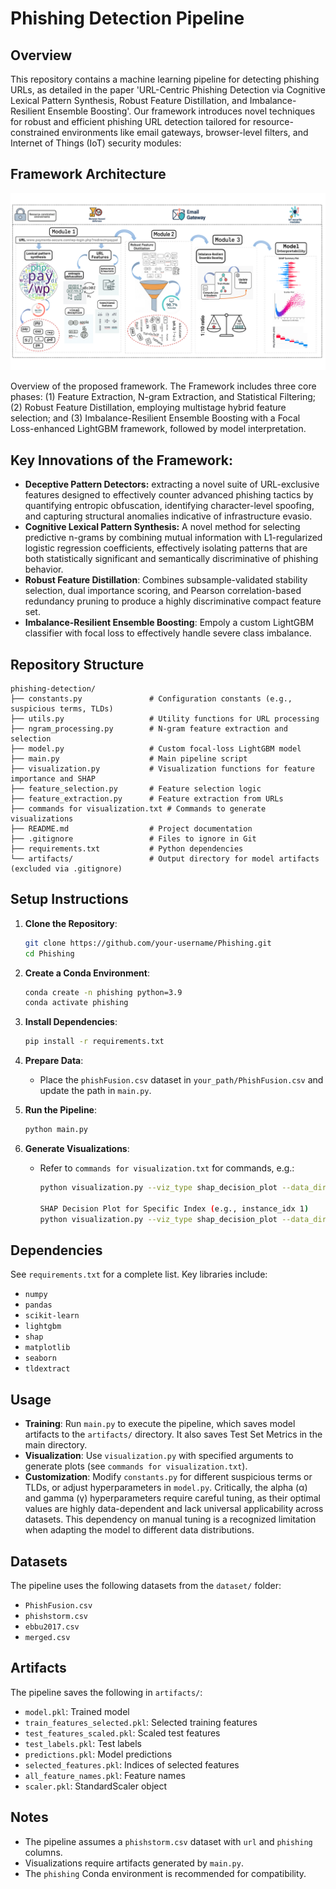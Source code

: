 # Phishing Detection Pipeline

## Overview
This repository contains a machine learning pipeline for detecting phishing URLs, as detailed in the paper 'URL-Centric Phishing Detection via Cognitive Lexical Pattern Synthesis, Robust Feature Distillation, and Imbalance-Resilient Ensemble Boosting'. Our framework introduces novel techniques for robust and efficient phishing URL detection tailored for resource-constrained environments like email gateways, browser-level filters, and Internet of Things (IoT) security modules:

## Framework Architecture


![Model Architecture](figures/FL_LGBM.png)

Overview of the proposed framework. The Framework includes  three core phases: (1) Feature Extraction, N-gram Extraction, and Statistical Filtering; (2) Robust Feature Distillation, employing multistage hybrid feature selection; and (3) Imbalance-Resilient Ensemble Boosting with a Focal Loss-enhanced LightGBM framework, followed by model interpretation.

## Key Innovations of the Framework:
- **Deceptive Pattern Detectors:** extracting a novel suite of URL-exclusive features designed to effectively counter advanced phishing tactics by quantifying entropic obfuscation, identifying character-level spoofing, and capturing structural anomalies indicative of infrastructure evasio.
- **Cognitive Lexical Pattern Synthesis:** A novel method for selecting predictive n-grams by combining mutual information with L1-regularized logistic regression coefficients, effectively isolating patterns that are both statistically significant and semantically discriminative of phishing behavior.
- **Robust Feature Distillation**: Combines subsample-validated stability selection, dual importance scoring, and Pearson correlation-based redundancy pruning to produce a highly discriminative compact feature set.
- **Imbalance-Resilient Ensemble Boosting**: Empoly a custom LightGBM classifier with focal loss to effectively handle severe class imbalance.
## Repository Structure
```
phishing-detection/
├── constants.py               # Configuration constants (e.g., suspicious terms, TLDs)
├── utils.py                   # Utility functions for URL processing
├── ngram_processing.py        # N-gram feature extraction and selection
├── model.py                   # Custom focal-loss LightGBM model
├── main.py                    # Main pipeline script
├── visualization.py           # Visualization functions for feature importance and SHAP
├── feature_selection.py       # Feature selection logic
├── feature_extraction.py      # Feature extraction from URLs
├── commands for visualization.txt # Commands to generate visualizations
├── README.md                  # Project documentation
├── .gitignore                 # Files to ignore in Git
├── requirements.txt           # Python dependencies
└── artifacts/                 # Output directory for model artifacts (excluded via .gitignore)
```

## Setup Instructions
1. **Clone the Repository**:
   ```bash
   git clone https://github.com/your-username/Phishing.git
   cd Phishing
   ```

2. **Create a Conda Environment**:
   ```bash
   conda create -n phishing python=3.9
   conda activate phishing
   ```

3. **Install Dependencies**:
   ```bash
   pip install -r requirements.txt
   ```

4. **Prepare Data**:
   - Place the `phishFusion.csv` dataset in `your_path/PhishFusion.csv` and update the path in `main.py`.

5. **Run the Pipeline**:
   ```bash
   python main.py
   ```

6. **Generate Visualizations**:
   - Refer to `commands for visualization.txt` for commands, e.g.:
     ```bash
     python visualization.py --viz_type shap_decision_plot --data_dir "artifacts"

     SHAP Decision Plot for Specific Index (e.g., instance_idx 1)
     python visualization.py --viz_type shap_decision_plot --data_dir "artifacts" --instance_idx 1
     ```

## Dependencies
See `requirements.txt` for a complete list. Key libraries include:
- `numpy`
- `pandas`
- `scikit-learn`
- `lightgbm`
- `shap`
- `matplotlib`
- `seaborn`
- `tldextract`

## Usage
- **Training**: Run `main.py` to execute the pipeline, which saves model artifacts to the `artifacts/` directory. It also saves Test Set Metrics in the main directory.
- **Visualization**: Use `visualization.py` with specified arguments to generate plots (see `commands for visualization.txt`).
- **Customization**: Modify `constants.py` for different suspicious terms or TLDs, or adjust hyperparameters in `model.py`. Critically, the alpha (α) and gamma (γ) hyperparameters require careful tuning, as their optimal values are highly data-dependent and lack universal applicability across datasets. This dependency on manual tuning is a recognized limitation when adapting the model to different data distributions.

## Datasets
The pipeline uses the following datasets from the `dataset/` folder:
- `PhishFusion.csv`
- `phishstorm.csv`
- `ebbu2017.csv`
- `merged.csv`
## Artifacts
The pipeline saves the following in `artifacts/`:
- `model.pkl`: Trained model
- `train_features_selected.pkl`: Selected training features
- `test_features_scaled.pkl`: Scaled test features
- `test_labels.pkl`: Test labels
- `predictions.pkl`: Model predictions
- `selected_features.pkl`: Indices of selected features
- `all_feature_names.pkl`: Feature names
- `scaler.pkl`: StandardScaler object

## Notes
- The pipeline assumes a `phishstorm.csv` dataset with `url` and `phishing` columns.
- Visualizations require artifacts generated by `main.py`.
- The `phishing` Conda environment is recommended for compatibility.

